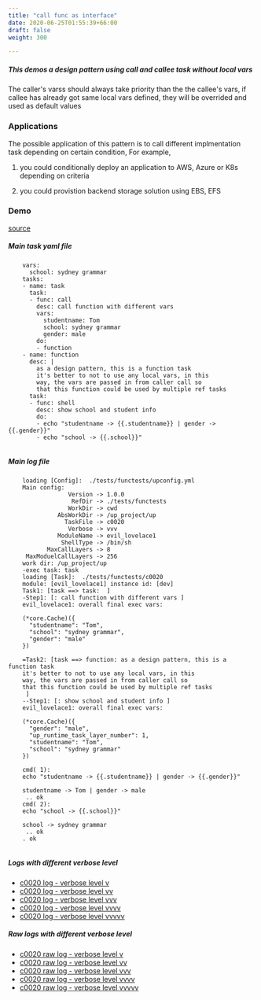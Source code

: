 ```yaml
---
title: "call func as interface"
date: 2020-06-25T01:55:39+66:00
draft: false
weight: 300

---
```


##### This demos a design pattern using call and callee task without local vars

The caller's varss should always take priority than the the callee's vars, if callee has already got same local vars defined, they will be overrided and used as default values


### Applications


The possible application of this pattern is to  call different implmentation task depending on certain condition, For example,

1. you could conditionally deploy an application to AWS, Azure or K8s depending on criteria

2. you could provistion backend storage solution using EBS, EFS











### Demo








[source](https://github.com/upcmd/up/blob/master/tests/functests/c0020.yml)

##### Main task yaml file
```
    vars:
      school: sydney grammar
    tasks:
    - name: task
      task:
      - func: call
        desc: call function with different vars
        vars:
          studentname: Tom
          school: sydney grammar
          gender: male
        do:
        - function
    - name: function
      desc: |
        as a design pattern, this is a function task
        it's better to not to use any local vars, in this
        way, the vars are passed in from caller call so
        that this function could be used by multiple ref tasks
      task:
      - func: shell
        desc: show school and student info
        do:
        - echo "studentname -> {{.studentname}} | gender -> {{.gender}}"
        - echo "school -> {{.school}}"
    
```
##### Main log file
```
    loading [Config]:  ./tests/functests/upconfig.yml
    Main config:
                 Version -> 1.0.0
                  RefDir -> ./tests/functests
                 WorkDir -> cwd
              AbsWorkDir -> /up_project/up
                TaskFile -> c0020
                 Verbose -> vvv
              ModuleName -> evil_lovelace1
               ShellType -> /bin/sh
           MaxCallLayers -> 8
     MaxModuelCallLayers -> 256
    work dir: /up_project/up
    -exec task: task
    loading [Task]:  ./tests/functests/c0020
    module: [evil_lovelace1] instance id: [dev]
    Task1: [task ==> task:  ]
    -Step1: [: call function with different vars ]
    evil_lovelace1: overall final exec vars:
    
    (*core.Cache)({
      "studentname": "Tom",
      "school": "sydney grammar",
      "gender": "male"
    })
    
    =Task2: [task ==> function: as a design pattern, this is a function task
    it's better to not to use any local vars, in this
    way, the vars are passed in from caller call so
    that this function could be used by multiple ref tasks
     ]
    --Step1: [: show school and student info ]
    evil_lovelace1: overall final exec vars:
    
    (*core.Cache)({
      "gender": "male",
      "up_runtime_task_layer_number": 1,
      "studentname": "Tom",
      "school": "sydney grammar"
    })
    
    cmd( 1):
    echo "studentname -> {{.studentname}} | gender -> {{.gender}}"
    
    studentname -> Tom | gender -> male
     .. ok
    cmd( 2):
    echo "school -> {{.school}}"
    
    school -> sydney grammar
     .. ok
    . ok
    
```


##### Logs with different verbose level
* [c0020 log - verbose level v](../../logs/c0020_v)
* [c0020 log - verbose level vv](../../logs/c0020_vv)
* [c0020 log - verbose level vvv](../../logs/c0020_vvvv)
* [c0020 log - verbose level vvvv](../../logs/c0020_vvvv)
* [c0020 log - verbose level vvvvv](../../logs/c0020_vvvvv)

##### Raw logs with different verbose level
* [c0020 raw log - verbose level v](../../reflogs/c0020_v.log)
* [c0020 raw log - verbose level vv](../../reflogs/c0020_vv.log)
* [c0020 raw log - verbose level vvv](../../reflogs/c0020_vvv.log)
* [c0020 raw log - verbose level vvvv](../../reflogs/c0020_vvvv.log)
* [c0020 raw log - verbose level vvvvv](../../reflogs/c0020_vvvvv.log)







